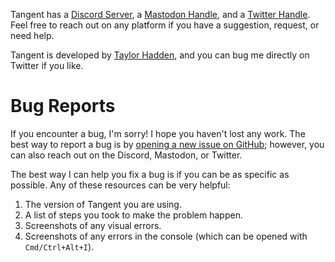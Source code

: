 Tangent has a [Discord Server](https://discord.gg/6VpvhUnxFe), a [Mastodon Handle](https://pkm.social/@tangentnotes), and  a [Twitter Handle](https://twitter.com/TangentNotes). Feel free to reach out on any platform if you have a suggestion, request, or need help.

Tangent is developed by [Taylor Hadden](https://twitter.com/Cptn_ChillPill), and you can bug me directly on Twitter if you like.

# Bug Reports
If you encounter a bug, I'm sorry! I hope you haven't lost any work. The best way to report a bug is by [opening a new issue on GitHub](https://github.com/suchnsuch/tangent-public/issues/new); however, you can also reach out on the Discord, Mastodon, or Twitter.

The best way I can help you fix a bug is if you can be as specific as possible. Any of these resources can be very helpful:

1. The version of Tangent you are using.
2. A list of steps you took to make the problem happen.
3. Screenshots of any visual errors.
4. Screenshots of any errors in the console (which can be opened with `Cmd/Ctrl+Alt+I`).